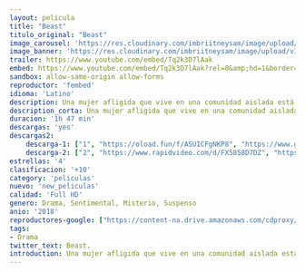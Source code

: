 ```yaml
---
layout: pelicula
title: "Beast"
titulo_original: "Beast"
image_carousel: 'https://res.cloudinary.com/imbriitneysam/image/upload/v1542057181/beast-poster-min.jpg'
image_banner: 'https://res.cloudinary.com/imbriitneysam/image/upload/v1542057182/beast-banner-min.jpg'
trailer: https://www.youtube.com/embed/Tq2k3D7lAak
embed: https://www.youtube.com/embed/Tq2k3D7lAak?rel=0&amp;hd=1&border=0&wmode=opaque&enablejsapi=1&modestbranding=1&controls=1&showinfo=1
sandbox: allow-same-origin allow-forms
reproductor: 'fembed'
idioma: 'Latino'
description: Una mujer afligida que vive en una comunidad aislada está atrapada entre el control de su opresiva familia y la atracción que siente por un misterioso forastero sospechoso de haber llevado a cabo una serie de brutales asesinatos.
description_corta: Una mujer afligida que vive en una comunidad aislada está atrapada entre el control de su opresiva familia y la atracción que siente por un misterioso forastero sospechoso de haber llevado a cabo una serie de brutales asesinatos.
duracion: '1h 47 min'
descargas: 'yes'
descargas2:
    descarga-1: ["1", "https://oload.fun/f/ASUICFgNKP8", "https://www.google.com/s2/favicons?domain=openload.co","OpenLoad","https://res.cloudinary.com/imbriitneysam/image/upload/v1541473684/mexico.png", "Latino", "Full HD"]
    descarga-2: ["2", "https://www.rapidvideo.com/d/FX5858D7DZ", "https://www.google.com/s2/favicons?domain=www.rapidvideo.com","RapidVideo","https://res.cloudinary.com/imbriitneysam/image/upload/v1541473684/mexico.png", "Latino", "Full HD"]
estrellas: '4'
clasificacion: '+10'
category: 'peliculas'
nuevo: 'new_peliculas'
calidad: 'Full HD'
genero: Drama, Sentimental, Misterio, Suspenso
anio: '2018'
reproductores-google: ["https://content-na.drive.amazonaws.com/cdproxy/share/0ouAcHvCiwxTYWnh7V3OD6446osP9doEelsUoCOy9AT/nodes/d_ZNBkOUQB-wcQHe59KhIQ?nonce=i6NTDccmgKqF7OJ1nxPqak3EFQ6B2-jKFfssez0Pc2uaBKJOjyMnwGK6I5V_Vadp"]
tags:
- Drama
twitter_text: Beast.
introduction: Una mujer afligida que vive en una comunidad aislada está atrapada entre el control de su opresiva familia y la atracción que siente por un misterioso forastero sospechoso de haber llevado a cabo una serie de brutales asesinatos.
---
```



 







